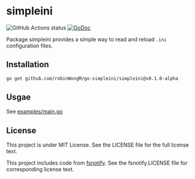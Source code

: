 # simpleini
![GitHub Actions status](https://img.shields.io/github/workflow/status/robinWongM/go-simpleini/Test)
[![GoDoc](https://img.shields.io/badge/GoDoc-Reference-blue?logo=go)](https://pkg.go.dev/github.com/robinWongM/go-simpleini/simpleini?tab=doc)

Package simpleini provides a simple way to read and reload `.ini` configuration files.

## Installation

```bash
go get github.com/robinWongM/go-simpleini/simpleini@v0.1.0-alpha
```

## Usgae

See [examples/main.go](https://github.com/robinWongM/go-simpleini/blob/main/examples/main.go)

## License
This project is under MIT License. See the LICENSE file for the full license text.

This project includes code from [fsnotify](https://github.com/fsnotify/fsnotify). See the fsnotify.LICENSE file for corresponding license text.